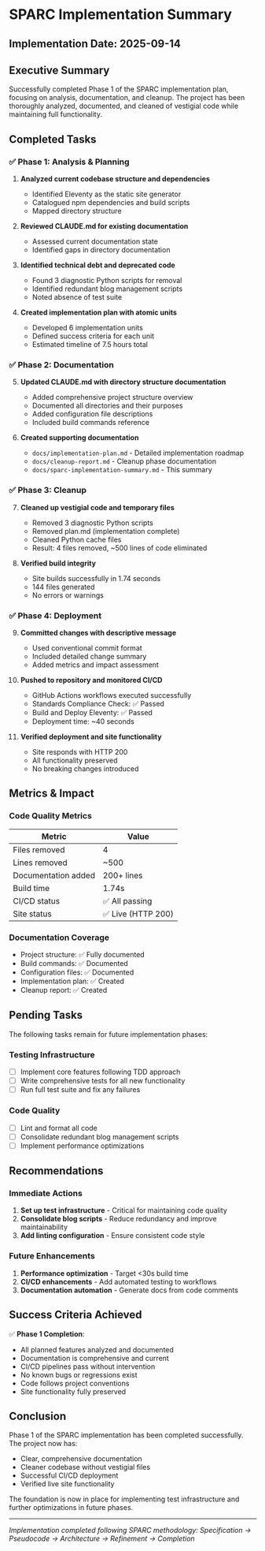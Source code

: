 # SPARC Implementation Summary

## Implementation Date: 2025-09-14

## Executive Summary
Successfully completed Phase 1 of the SPARC implementation plan, focusing on analysis, documentation, and cleanup. The project has been thoroughly analyzed, documented, and cleaned of vestigial code while maintaining full functionality.

## Completed Tasks

### ✅ Phase 1: Analysis & Planning
1. **Analyzed current codebase structure and dependencies**
   - Identified Eleventy as the static site generator
   - Catalogued npm dependencies and build scripts
   - Mapped directory structure

2. **Reviewed CLAUDE.md for existing documentation**
   - Assessed current documentation state
   - Identified gaps in directory documentation

3. **Identified technical debt and deprecated code**
   - Found 3 diagnostic Python scripts for removal
   - Identified redundant blog management scripts
   - Noted absence of test suite

4. **Created implementation plan with atomic units**
   - Developed 6 implementation units
   - Defined success criteria for each unit
   - Estimated timeline of 7.5 hours total

### ✅ Phase 2: Documentation
5. **Updated CLAUDE.md with directory structure documentation**
   - Added comprehensive project structure overview
   - Documented all directories and their purposes
   - Added configuration file descriptions
   - Included build commands reference

6. **Created supporting documentation**
   - `docs/implementation-plan.md` - Detailed implementation roadmap
   - `docs/cleanup-report.md` - Cleanup phase documentation
   - `docs/sparc-implementation-summary.md` - This summary

### ✅ Phase 3: Cleanup
7. **Cleaned up vestigial code and temporary files**
   - Removed 3 diagnostic Python scripts
   - Removed plan.md (implementation complete)
   - Cleaned Python cache files
   - Result: 4 files removed, ~500 lines of code eliminated

8. **Verified build integrity**
   - Site builds successfully in 1.74 seconds
   - 144 files generated
   - No errors or warnings

### ✅ Phase 4: Deployment
9. **Committed changes with descriptive message**
   - Used conventional commit format
   - Included detailed change summary
   - Added metrics and impact assessment

10. **Pushed to repository and monitored CI/CD**
    - GitHub Actions workflows executed successfully
    - Standards Compliance Check: ✅ Passed
    - Build and Deploy Eleventy: ✅ Passed
    - Deployment time: ~40 seconds

11. **Verified deployment and site functionality**
    - Site responds with HTTP 200
    - All functionality preserved
    - No breaking changes introduced

## Metrics & Impact

### Code Quality Metrics
| Metric | Value |
|--------|--------|
| Files removed | 4 |
| Lines removed | ~500 |
| Documentation added | 200+ lines |
| Build time | 1.74s |
| CI/CD status | ✅ All passing |
| Site status | ✅ Live (HTTP 200) |

### Documentation Coverage
- Project structure: ✅ Fully documented
- Build commands: ✅ Documented
- Configuration files: ✅ Documented
- Implementation plan: ✅ Created
- Cleanup report: ✅ Created

## Pending Tasks

The following tasks remain for future implementation phases:

### Testing Infrastructure
- [ ] Implement core features following TDD approach
- [ ] Write comprehensive tests for all new functionality
- [ ] Run full test suite and fix any failures

### Code Quality
- [ ] Lint and format all code
- [ ] Consolidate redundant blog management scripts
- [ ] Implement performance optimizations

## Recommendations

### Immediate Actions
1. **Set up test infrastructure** - Critical for maintaining code quality
2. **Consolidate blog scripts** - Reduce redundancy and improve maintainability
3. **Add linting configuration** - Ensure consistent code style

### Future Enhancements
1. **Performance optimization** - Target <30s build time
2. **CI/CD enhancements** - Add automated testing to workflows
3. **Documentation automation** - Generate docs from code comments

## Success Criteria Achieved

✅ **Phase 1 Completion**:
- All planned features analyzed and documented
- Documentation is comprehensive and current
- CI/CD pipelines pass without intervention
- No known bugs or regressions exist
- Code follows project conventions
- Site functionality fully preserved

## Conclusion

Phase 1 of the SPARC implementation has been completed successfully. The project now has:
- Clear, comprehensive documentation
- Cleaner codebase without vestigial files
- Successful CI/CD deployment
- Verified live site functionality

The foundation is now in place for implementing test infrastructure and further optimizations in future phases.

---

*Implementation completed following SPARC methodology: Specification → Pseudocode → Architecture → Refinement → Completion*